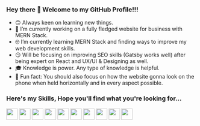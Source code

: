### Hey there 👋 Welcome to my GitHub Profile!!!

- 🙃 Always keen on learning new things.
- 😤 I’m currently working on a fully fledged website for business with MERN Stack.
- 🤓 I’m currently learning MERN Stack and finding ways to improve my web development skills.
- 😏 Will be focusing on improving SEO skills (Gatsby works well) after being expert on React and UX/UI & Designing as well.
- 🎓 Knowledge is power. Any type of knowledge is helpful.
- 🌚 Fun fact: You should also focus on how the website gonna look on the phone when held horizontally and in every aspect possible.


### Here's my Skills, Hope you'll find what you're looking for...
<p float="left">
<img src="https://cdn.iconscout.com/icon/free/png-512/react-1-282599.png" width="30px">
<img src="https://cdn.iconscout.com/icon/free/png-256/nodejs-226032.png" width="30px">
<img src="https://cdn.iconscout.com/icon/free/png-512/mongodb-226029.png" width="30px">
<img src="https://fd-development.com/images/expressjs.png" width="30px">
<img src="https://cdn.icon-icons.com/icons2/2108/PNG/512/javascript_icon_130900.png" width="30px">
<img src="https://www.oscarlijo.com/blog/wp-content/uploads/2017/10/ejs.png" width="30px">
<img src="https://cdn0.iconfinder.com/data/icons/social-network-7/50/22-512.png" width="30px">
<img src="https://www.iconsdb.com/icons/preview/purple/css-xxl.png" width="30px">
<img src="https://cdn3.iconfinder.com/data/icons/logos-and-brands-adobe/512/267_Python-512.png" width="30px">
<img src="https://www.bloorresearch.com/wp-content/uploads/2012/10/informatica-transparent-logo-x.png" width="30px">
</p>
